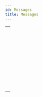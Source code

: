 ```yaml
---
id: Messages
title: Messages
---
```

||
|---|
|[<!-- INCLUDE #_command_.ALERT.Syntax -->](../../commands-legacy/alert.md)<br/><!-- INCLUDE #_command_.ALERT.Summary -->|
|[<!-- INCLUDE #_command_.CONFIRM.Syntax -->](../../commands-legacy/confirm.md)<br/><!-- INCLUDE #_command_.CONFIRM.Summary -->|
|[<!-- INCLUDE #_command_.DISPLAY NOTIFICATION.Syntax -->](../../commands-legacy/display-notification.md)<br/><!-- INCLUDE #_command_.DISPLAY NOTIFICATION.Summary -->|
|[<!-- INCLUDE #_command_.GOTO XY.Syntax -->](../../commands-legacy/goto-xy.md)<br/><!-- INCLUDE #_command_.GOTO XY.Summary -->|
|[<!-- INCLUDE #_command_.MESSAGE.Syntax -->](../../commands-legacy/message.md)<br/><!-- INCLUDE #_command_.MESSAGE.Summary -->|
|[<!-- INCLUDE #_command_.MESSAGES OFF.Syntax -->](../../commands-legacy/messages-off.md)<br/><!-- INCLUDE #_command_.MESSAGES OFF.Summary -->|
|[<!-- INCLUDE #_command_.MESSAGES ON.Syntax -->](../../commands-legacy/messages-on.md)<br/><!-- INCLUDE #_command_.MESSAGES ON.Summary -->|
|[<!-- INCLUDE #_command_.Request.Syntax -->](../../commands-legacy/request.md)<br/><!-- INCLUDE #_command_.Request.Summary -->|
